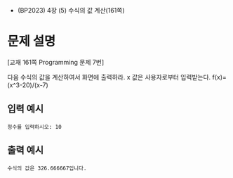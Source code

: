 - (BP2023) 4장 (5) 수식의 값 계산(161쪽)
# 문제 설명
[교재 161쪽 Programming 문제 7번]

다음 수식의 값을 계산하여서 화면에 출력하라. x 값은 사용자로부터 입력받는다.
f(x)=(x^3-20)/(x-7)

## 입력 예시
```
정수를 입력하시오: 10
```

## 출력 예시
```
수식의 값은 326.666667입니다.
```
